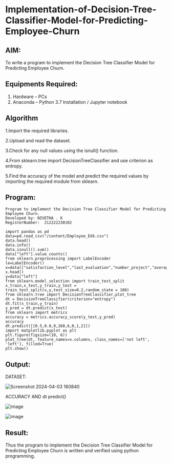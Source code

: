 # Implementation-of-Decision-Tree-Classifier-Model-for-Predicting-Employee-Churn

## AIM:
To write a program to implement the Decision Tree Classifier Model for Predicting Employee Churn.

## Equipments Required:
1. Hardware – PCs
2. Anaconda – Python 3.7 Installation / Jupyter notebook

## Algorithm

1.Import the required libraries.

2.Upload and read the dataset.

3.Check for any null values using the isnull() function.

4.From sklearn.tree import DecisionTreeClassifier and use criterion as entropy.

5.Find the accuracy of the model and predict the required values by importing the required module from sklearn.

## Program:
```
Program to implement the Decision Tree Classifier Model for Predicting Employee Churn.
Developed by: NIVETHA . K 
RegisterNumber:  212222230102

```
```
import pandas as pd
data=pd.read_csv("/content/Employee_EX6.csv")
data.head()
data.info()
data.isnull().sum()
data["left"].value_counts()
from sklearn.preprocessing import LabelEncoder
le=LabelEncoder()
x=data[["satisfaction_level","last_evaluation","number_project","average_montly_hours","time_spend_company","Work_accident","promotion_last_5years","salary"]]
x.head()
y=data["left"]
from sklearn.model_selection import train_test_split
x_train,x_test,y_train,y_test = train_test_split(x,y,test_size=0.2,random_state = 100)
from sklearn.tree import DecisionTreeClassifier,plot_tree
dt = DecisionTreeClassifier(criterion="entropy")
dt.fit(x_train,y_train)
y_pred = dt.predict(x_test)
from sklearn import metrics
accuracy = metrics.accuracy_score(y_test,y_pred)
accuracy
dt.predict([[0.5,0.8,9,260,6,0,1,2]])
import matplotlib.pyplot as plt
plt.figure(figsize=(10, 6))
plot_tree(dt, feature_names=x.columns, class_names=['not left', 'left'], filled=True)
plt.show()
```
## Output:

DATASET:

![Screenshot 2024-04-03 160840](https://github.com/NivethaKumar30/Implementation-of-Decision-Tree-Classifier-Model-for-Predicting-Employee-Churn/assets/119559844/fbcef180-35d5-4742-9bee-1ed58c065442)

ACCURACY AND dt predict()


![image](https://github.com/NivethaKumar30/Implementation-of-Decision-Tree-Classifier-Model-for-Predicting-Employee-Churn/assets/119559844/63a3faae-7174-4fa8-9255-cab5738aa458)


![image](https://github.com/NivethaKumar30/Implementation-of-Decision-Tree-Classifier-Model-for-Predicting-Employee-Churn/assets/119559844/82d373f0-c78a-49c8-9f82-02139a851e20)


## Result:
Thus the program to implement the  Decision Tree Classifier Model for Predicting Employee Churn is written and verified using python programming.
